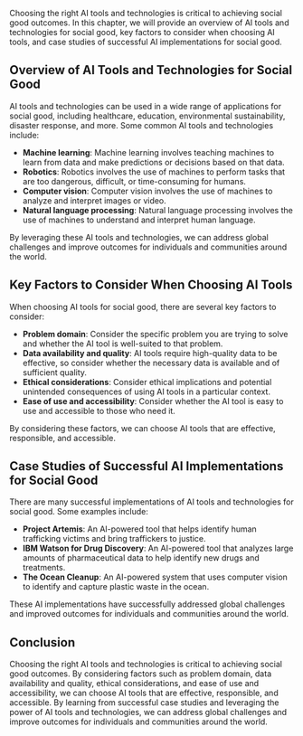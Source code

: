 
Choosing the right AI tools and technologies is critical to achieving social good outcomes. In this chapter, we will provide an overview of AI tools and technologies for social good, key factors to consider when choosing AI tools, and case studies of successful AI implementations for social good.

Overview of AI Tools and Technologies for Social Good
-----------------------------------------------------

AI tools and technologies can be used in a wide range of applications for social good, including healthcare, education, environmental sustainability, disaster response, and more. Some common AI tools and technologies include:

* **Machine learning**: Machine learning involves teaching machines to learn from data and make predictions or decisions based on that data.
* **Robotics**: Robotics involves the use of machines to perform tasks that are too dangerous, difficult, or time-consuming for humans.
* **Computer vision**: Computer vision involves the use of machines to analyze and interpret images or video.
* **Natural language processing**: Natural language processing involves the use of machines to understand and interpret human language.

By leveraging these AI tools and technologies, we can address global challenges and improve outcomes for individuals and communities around the world.

Key Factors to Consider When Choosing AI Tools
----------------------------------------------

When choosing AI tools for social good, there are several key factors to consider:

* **Problem domain**: Consider the specific problem you are trying to solve and whether the AI tool is well-suited to that problem.
* **Data availability and quality**: AI tools require high-quality data to be effective, so consider whether the necessary data is available and of sufficient quality.
* **Ethical considerations**: Consider ethical implications and potential unintended consequences of using AI tools in a particular context.
* **Ease of use and accessibility**: Consider whether the AI tool is easy to use and accessible to those who need it.

By considering these factors, we can choose AI tools that are effective, responsible, and accessible.

Case Studies of Successful AI Implementations for Social Good
-------------------------------------------------------------

There are many successful implementations of AI tools and technologies for social good. Some examples include:

* **Project Artemis**: An AI-powered tool that helps identify human trafficking victims and bring traffickers to justice.
* **IBM Watson for Drug Discovery**: An AI-powered tool that analyzes large amounts of pharmaceutical data to help identify new drugs and treatments.
* **The Ocean Cleanup**: An AI-powered system that uses computer vision to identify and capture plastic waste in the ocean.

These AI implementations have successfully addressed global challenges and improved outcomes for individuals and communities around the world.

Conclusion
----------

Choosing the right AI tools and technologies is critical to achieving social good outcomes. By considering factors such as problem domain, data availability and quality, ethical considerations, and ease of use and accessibility, we can choose AI tools that are effective, responsible, and accessible. By learning from successful case studies and leveraging the power of AI tools and technologies, we can address global challenges and improve outcomes for individuals and communities around the world.
